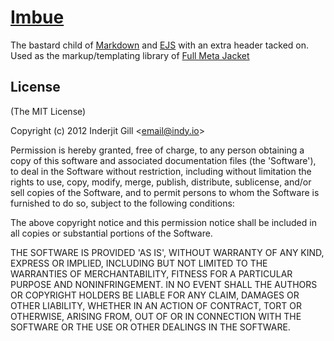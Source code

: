 <a name="README">[Imbue](https://github.com/indy/imbue)</a>
=======

The bastard child of [Markdown](http://daringfireball.net/projects/markdown/) and [EJS](http://embeddedjs.com/) with an extra header tacked on. Used as the markup/templating library of [Full Meta Jacket](https://github.com/indy/full-meta-jacket)

## License 

(The MIT License)

Copyright (c) 2012 Inderjit Gill &lt;email@indy.io&gt;

Permission is hereby granted, free of charge, to any person obtaining
a copy of this software and associated documentation files (the
'Software'), to deal in the Software without restriction, including
without limitation the rights to use, copy, modify, merge, publish,
distribute, sublicense, and/or sell copies of the Software, and to
permit persons to whom the Software is furnished to do so, subject to
the following conditions:

The above copyright notice and this permission notice shall be
included in all copies or substantial portions of the Software.

THE SOFTWARE IS PROVIDED 'AS IS', WITHOUT WARRANTY OF ANY KIND,
EXPRESS OR IMPLIED, INCLUDING BUT NOT LIMITED TO THE WARRANTIES OF
MERCHANTABILITY, FITNESS FOR A PARTICULAR PURPOSE AND NONINFRINGEMENT.
IN NO EVENT SHALL THE AUTHORS OR COPYRIGHT HOLDERS BE LIABLE FOR ANY
CLAIM, DAMAGES OR OTHER LIABILITY, WHETHER IN AN ACTION OF CONTRACT,
TORT OR OTHERWISE, ARISING FROM, OUT OF OR IN CONNECTION WITH THE
SOFTWARE OR THE USE OR OTHER DEALINGS IN THE SOFTWARE.
